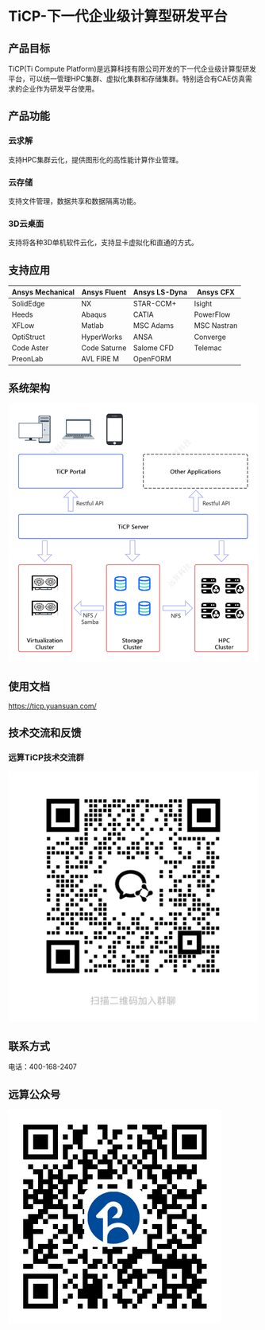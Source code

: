 # TiCP-下一代企业级计算型研发平台
## 产品目标
TiCP(Ti Compute Platform)是远算科技有限公司开发的下一代企业级计算型研发平台，可以统一管理HPC集群、虚拟化集群和存储集群。特别适合有CAE仿真需求的企业作为研发平台使用。
## 产品功能
### 云求解
支持HPC集群云化，提供图形化的高性能计算作业管理。
### 云存储
支持文件管理，数据共享和数据隔离功能。
### 3D云桌面
支持将各种3D单机软件云化，支持显卡虚拟化和直通的方式。
## 支持应用
| Ansys Mechanical | Ansys Fluent     | Ansys LS-Dyna | Ansys CFX   |
|------------------|------------------|---------------|-------------|
| SolidEdge        | NX               | STAR-CCM+     | Isight      | 
| Heeds            | Abaqus           | CATIA         | PowerFlow   |
| XFLow            | Matlab           | MSC Adams     | MSC Nastran | 
| OptiStruct       | HyperWorks       | ANSA          | Converge    |
| Code Aster       | Code Saturne     | Salome CFD    | Telemac     | 
| PreonLab         | AVL FIRE M       | OpenFORM      |             |
## 系统架构
![img.png](docs/architecture.png)
## 使用文档
https://ticp.yuansuan.com/

## 技术交流和反馈
### 远算TiCP技术交流群
![ticpqrcode.png](docs/ticpqrcode.png)

## 联系方式
 电话：400-168-2407

## 远算公众号
![yuansuan.png](docs/yuansuan.png)



